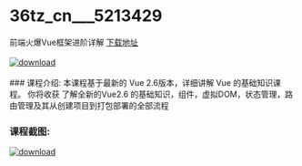 # 36tz_cn___5213429
前端火爆Vue框架进阶详解
[下载地址](http://www.36tz.cn/article/5213429 "下载地址")
<br/></br>[![download](http://36tz.cn/muke_img/2020_05_2-160-300x203.png "下载地址")](http://www.36tz.cn/article/5213429 "下载地址")
<br/></br>### 课程介绍:
本课程基于最新的 Vue 2.6版本，详细讲解 Vue 的基础知识课程。
你将收获
了解全新的Vue2.6 的基础知识，组件，虚拟DOM，状态管理，路由管理及其从创建项目到打包部署的全部流程

### 课程截图:
[![download](http://36tz.cn/muke_img/2020_05_1-166.png "下载地址")](http://www.36tz.cn/article/5213429 "下载地址")
